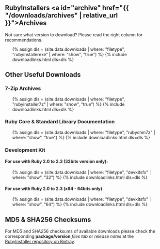 ## RubyInstallers <a id="archive" href="{{ "/downloads/archives" | relative_url }}">Archives</a>


Not sure what version to download? Please read the right column for recommendations.

<ul>
  {% assign dls = (site.data.downloads | where: "filetype", "rubyinstallerexe" | where: "show", "true") %}
  {% include downloadlinks.html dls=dls %}
</ul>

## Other Useful Downloads

### 7-Zip Archives

<ul>
  {% assign dls = (site.data.downloads | where: "filetype", "rubyinstaller7z" | where: "show", "true") %}
  {% include downloadlinks.html dls=dls %}
</ul>


### Ruby Core & Standard Library Documentation

<ul>
  {% assign dls = (site.data.downloads | where: "filetype", "rubychm7z" | where: "show", "true") %}
  {% include downloadlinks.html dls=dls %}
</ul>


### Development Kit

#### For use with Ruby 2.0 to 2.3 (32bits version only):

<ul>
  {% assign dls = (site.data.downloads | where: "filetype", "devkitsfx" | where: "show", "32") %}
  {% include downloadlinks.html dls=dls %}
</ul>


#### For use with Ruby 2.0 to 2.3 (x64 - 64bits only)

<ul>
  {% assign dls = (site.data.downloads | where: "filetype", "devkitsfx" | where: "show", "64") %}
  {% include downloadlinks.html dls=dls %}
</ul>

##  MD5 & SHA256 Checksums

For MD5 and SHA256 checksums of available downloads please check the corresponding **package/version**
_files tab_ or _release notes_ at the [RubyInstaller repository on Bintray](https://bintray.com/oneclick/rubyinstaller).
